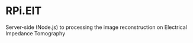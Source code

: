 # RPi.EIT

Server-side (Node.js) to processing the image reconstruction on Electrical Impedance Tomography